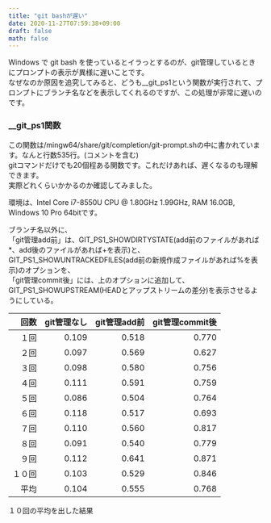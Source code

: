```yaml
---
title: "git bashが遅い"
date: 2020-11-27T07:59:38+09:00
draft: false
math: false
---
```


Windows で git bash を使っているとイラっとするのが、git管理しているときにプロンプトの表示が異様に遅いことです。  
なぜなのか原因を追究してみると、どうも__git_ps1という関数が実行されて、プロンプトにブランチ名などを表示してくれるのですが、この処理が非常に遅いのです。  

### __git_ps1関数

この関数は/mingw64/share/git/completion/git-prompt.shの中に書かれています。なんと行数535行。(コメントを含む)  
gitコマンドだけでも20個程ある関数です。これだけあれば、遅くなるのも理解できます。  
実際どれくらいかかるのか確認してみました。

環境は、Intel Core i7-8550U CPU @ 1.80GHz 1.99GHz, RAM 16.0GB, Windows 10 Pro 64bitです。

ブランチ名以外に、  
「git管理add前」は、GIT_PS1_SHOWDIRTYSTATE(add前のファイルがあれば*、add後のファイルがあれば+を表示)と、GIT_PS1_SHOWUNTRACKEDFILES(add前の新規作成ファイルがあれば%を表示)のオプションを、  
「git管理commit後」には、上のオプションに追加して、GIT_PS1_SHOWUPSTREAM(HEADとアップストリームの差分)を表示させるようにしている。

| 回数 | git管理なし | git管理add前 | git管理commit後 |
|--:|--:|--:|--:|
| １回 | 0.109  | 0.518  | 0.770 |
| ２回 | 0.097  | 0.569  | 0.627 |
| ３回 | 0.098  | 0.580  | 0.756 |
| ４回 | 0.111  | 0.591  | 0.759 |
| ５回 | 0.086  | 0.504  | 0.764 |
| ６回 | 0.118  | 0.517  | 0.693 |
| ７回 | 0.110  | 0.560  | 0.817 |
| ８回 | 0.091  | 0.540  | 0.779 |
| ９回 | 0.112  | 0.641  | 0.871 |
| １０回 | 0.103  | 0.529  | 0.846 |
| 平均 | 0.104  | 0.555  | 0.768 |

１０回の平均を出した結果